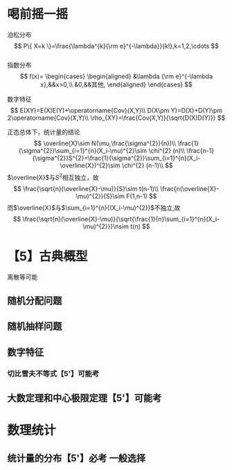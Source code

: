 # 喝前摇一摇
泊松分布
$$
P\{ X=k \}=\frac{\lambda^{k}{\rm e}^{-\lambda}}{k!},k=1,2,\cdots
$$  
指数分布
$$
f(x)=
\begin{cases}
\begin{aligned}
&\lambda {\rm e}^{-\lambda x},&&x>0,\\
&0,&&其他,
\end{aligned}
\end{cases}
$$


数字特征
$$
E(XY)=E(X)E(Y)+\operatorname{Cov}(X,Y)\\
D(X\pm Y)=D(X)+D(Y)\pm 2\operatorname{Cov}(X,Y)\\
\rho_{XY}=\frac{Cov(X,Y)}{\sqrt{D(X)D(Y)}}
$$


正态总体下，统计量的结论
$$
\overline{X}\sim N(\mu,\frac{\sigma^{2}}{n})\\
\frac{1}{\sigma^{2}}\sum_{i=1}^{n}(X_i-\mu)^{2}\sim \chi^{2} (n)\\
\frac{n-1}{\sigma^{2}}S^{2}=\frac{1}{\sigma^{2}}\sum_{i=1}^{n}(X_i-\overline{X})^{2}\sim \chi^{2} (n-1)\\
$$
$\overline{X}$与$S^{2}$相互独立，故
$$
\frac{\sqrt{n}(\overline{X}-\mu)}{S}\sim t(n-1)\\
\frac{n(\overline{X}-\mu)^{2}}{S}\sim F(1,n-1)
$$
而$\overline{X}$与$\sum_{i=1}^{n}{(X_i-\mu)^{2}}$不独立,故
$$
\frac{\sqrt{n}(\overline{X}-\mu)}{\sqrt{\frac{1}{n}\sum_{i=1}^{n}(X_i-\mu)^{2}}}\nsim t(n)
$$




# 【5】古典概型
离散等可能  
## 随机分配问题
## 随机抽样问题


## 数字特征
### 切比雪夫不等式【5'】可能考


## 大数定理和中心极限定理【5'】可能考

# 数理统计
## 统计量的分布【5'】必考 一般选择
